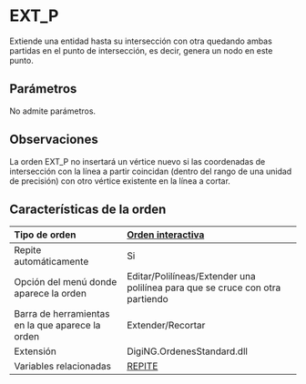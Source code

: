 # EXT\_P

Extiende una entidad hasta su intersección con otra quedando ambas partidas en el punto de intersección, es decir, genera un nodo en este punto.

## Parámetros

No admite parámetros.

## Observaciones

La orden EXT\_P no insertará un vértice nuevo si las coordenadas de intersección con la línea a partir coincidan \(dentro del rango de una unidad de precisión\) con otro vértice existente en la línea a cortar.

## Características de la orden

| Tipo de orden | [Orden interactiva]() |
| :--- | :--- |
| Repite automáticamente | Si |
| Opción del menú donde aparece la orden | Editar/Polilíneas/Extender una polilínea para que se cruce con otra partiendo |
| Barra de herramientas en la que aparece la orden | Extender/Recortar |
| Extensión | DigiNG.OrdenesStandard.dll |
| Variables relacionadas | [REPITE](REPITE.html) |

